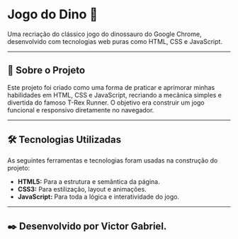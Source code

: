# Jogo do Dino 🦖

Uma recriação do clássico jogo do dinossauro do Google Chrome, desenvolvido com tecnologias web puras como HTML, CSS e JavaScript.

---

## 📝 Sobre o Projeto

Este projeto foi criado como uma forma de praticar e aprimorar minhas habilidades em HTML, CSS e JavaScript, recriando a mecânica simples e divertida do famoso T-Rex Runner. O objetivo era construir um jogo funcional e responsivo diretamente no navegador.

---

## 🛠️ Tecnologias Utilizadas

As seguintes ferramentas e tecnologias foram usadas na construção do projeto:

- **HTML5:** Para a estrutura e semântica da página.
- **CSS3:** Para estilização, layout e animações.
- **JavaScript:** Para toda a lógica e interatividade do jogo.

---

## ✒️ Desenvolvido por Victor Gabriel.

